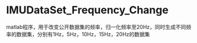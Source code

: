 # IMUDataSet_Frequency_Change
matlab程序，用于改变公开数据集的频率，归一化频率至20Hz，同时生成不同频率的数据集，分别有1Hz，5Hz，10Hz，15Hz，20Hz的数据集
